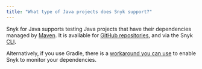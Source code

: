 ```yaml
---
title: "What type of Java projects does Snyk support?"
---
```

Snyk for Java supports testing Java projects that have their dependencies managed by [Maven](https://maven.apache.org/).
It is available for [GitHub repositories](/docs/github), and via the Snyk [CLI](/docs/using-snyk/).

Alternatively, if you use Gradle, there is a [workaround you can use](/docs/snyk-for-java#using-snyk-with-gradle-managed-projects) to enable Snyk to monitor your dependencies.